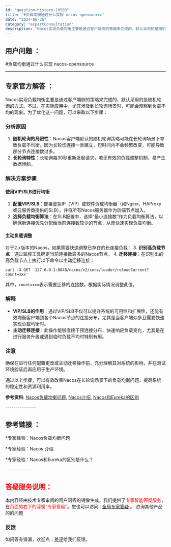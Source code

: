 ```yaml
---
id: "question-history-10503"
title: "#负载均衡通过什么实现 nacos-opensource"
date: "2024-06-26"
category: "expertConsultation"
description: "Nacos实现负载均衡主要是通过客户端侧的策略来完成的，默认采用的是随机轮询的方式。不过，在实际应用中，尤其涉及到长轮询场景时，可能会观察到负载不均的现象。为了优化这一问题，可以采取以下步骤：### 分析原因1. **随机轮询的局限性**：Nacos客户端默认的随机轮询策略可能在长轮询场景下导致负载"
---
```


## 用户问题 ： 
 #负载均衡通过什么实现 nacos-opensource 

---------------
## 专家官方解答 ：

Nacos实现负载均衡主要是通过客户端侧的策略来完成的，默认采用的是随机轮询的方式。不过，在实际应用中，尤其涉及到长轮询场景时，可能会观察到负载不均的现象。为了优化这一问题，可以采取以下步骤：

### 分析原因
1. **随机轮询的局限性**：Nacos客户端默认的随机轮询策略可能在长轮询场景下导致负载不均衡，因为长轮询连接一旦建立，短时间内不会频繁改变，可能导致部分节点连接数过多。
2. **长轮询特性**：长轮询每30秒重新发起请求，若无有效的负载调整机制，易产生数据倾斜。

### 解决方案步骤
#### 使用VIP/SLB进行均衡
1. **配置VIP/SLB**：部署虚拟IP（VIP）或软件负载均衡器（如Nginx、HAProxy或云服务商提供的SLB），并将所有Nacos服务器作为后端节点加入。
2. **选择负载均衡算法**：在SLB配置中，选择“最小连接数”作为负载均衡算法，以确保新连接优先分配给当前连接数较少的节点，从而快速实现负载均衡。
   
#### 主动负载调整
对于2.x版本的Nacos，如果需要快速调整已存在的长连接负载：
3. **识别高负载节点**：通过监控工具确定当前连接数较多的Nacos节点。
4. **迁移连接**：在识别出的高负载节点上执行以下命令以主动迁移连接：
   ```
   curl -X GET '127.0.0.1:8848/nacos/v2/core/loader/reloadCurrent?count=xxx'
   ```
   其中，`count=xxx`表示需要迁移的连接数，根据实际情况调整此值。

### 解释
- **VIP/SLB的作用**：通过VIP/SLB不仅可以提升系统的可用性和扩展性，还能有效均衡客户端到各个Nacos节点的连接分布，尤其是当客户端众多且需要快速实现负载均衡时。
- **主动迁移连接**：此操作能够直接干预连接分布，快速响应负载变化，尤其是在进行服务升级或遇到临时负载不均时特别有用。

### 注意
确保在进行任何配置更改或主动迁移操作前，充分理解其对系统的影响，并在测试环境验证后再应用于生产环境。

通过以上步骤，可以有效改善Nacos在长轮询场景下的负载均衡问题，提高系统的稳定性和资源利用率。

**参考资料**: [Nacos负载均衡问题](#mbdtn), [Nacos介绍](#BIdat), [Nacos和Eureka的区别](#vEUqc)


<font color="#949494">---------------</font> 


## 参考链接 ：

*专家经验：Nacos负载均衡问题 
 
 *专家经验：Nacos 介绍 
 
 *专家经验：Nacos和Eureka的区别是什么？ 


 <font color="#949494">---------------</font> 
 


## <font color="#FF0000">答疑服务说明：</font> 

本内容经由技术专家审阅的用户问答的镜像生成，我们提供了<font color="#FF0000">专家智能答疑服务</font>，在<font color="#FF0000">页面的右下的浮窗”专家答疑“</font>。您也可以访问 : [全局专家答疑](https://answer.opensource.alibaba.com/docs/intro) 。 咨询其他产品的的问题

### 反馈
如问答有错漏，欢迎点：[差评](https://ai.nacos.io/user/feedbackByEnhancerGradePOJOID?enhancerGradePOJOId=15889)给我们反馈。
